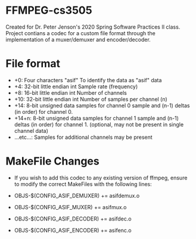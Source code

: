 # FFMPEG-cs3505

Created for Dr. Peter Jenson's 2020 Spring Software Practices II class. Project contians a codec for a custom file format through the implementation of a muxer/demuxer and encoder/decoder. 

# File format

- +0:	Four characters "asif"	To identify the data as "asif" data
- +4:	32-bit little endian int	Sample rate (frequency)
- +8:	16-bit little endian int	Number of channels
- +10:	32-bit little endian int	Number of samples per channel (n)
- +14:	8-bit unsigned data samples for channel 0	sample and (n-1) deltas (in order) for channel 0.
- +14+n:	8-bit unsigned data samples for channel 1 sample and (n-1) deltas (in order) for channel 1. (optional, may not be present in single channel data)
- ...etc...:	Samples for additional channels may be present

# MakeFile Changes

- If you wish to add this codec to any existing version of ffmpeg, ensure to modify the correct MakeFiles with the following lines:

- OBJS-$(CONFIG_ASIF_DEMUXER) += asifdemux.o
- OBJS-$(CONFIG_ASIF_MUXER) += asifmux.o

- OBJS-$(CONFIG_ASIF_DECODER) += asifdec.o
- OBJS-$(CONFIG_ASIF_ENCODER)  += asifenc.o

